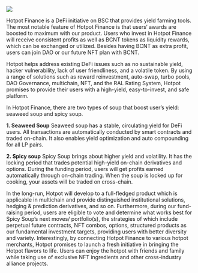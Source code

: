 
![](https://i.imgur.com/MjpPuil.png)

Hotpot Finance is a DeFi initiative on BSC that provides yield farming tools. The most notable feature of Hotpot Finance is that users‘ awards are boosted to maximum with our product. Users who invest in Hotpot Finance will receive consistent profits as well as BCNT tokens as liquidity rewards, which can be exchanged or utilized. Besides having BCNT as extra profit, users can join DAO or our future NFT plan with BCNT.

Hotpot helps address existing DeFi issues such as no sustainable yield, hacker vulnerability, lack of user friendliness, and a volatile token. By using a range of solutions such as reward reinvestment, auto-swap, turbo pools, DAO Governance, multichain, NFT, and the RAL Rating System, Hotpot promises to provide their users with a high-yield, easy-to-invest, and safe platform.

In Hotpot Finance, there are two types of soup that boost user’s yield: seaweed soup and spicy soup.

**1. Seaweed Soup**
Seaweed soup has a stable, circulating yield for DeFi users. All transactions are automatically conducted by smart contracts and traded on-chain. It also enables yield optimization and auto compounding for all LP pairs.

**2. Spicy soup**
Spicy Soup brings about higher yield and volatility. It has the locking period that trades potential high-yield on-chain derivatives and options. During the funding period, users will get profits earned automatically through on-chain trading. When the soup is locked up for cooking, your assets will be traded on cross-chain.

In the long-run, Hotpot will develop to a full-fledged product which is applicable in multichain and provide distinguished institutional solutions, hedging & prediction derivatives, and so on. Furthermore, during our fund-raising period, users are eligible to vote and determine what works best for Spicy Soup’s next moves/ portfolio(s), the strategies of which include perpetual future contracts, NFT combos, options, structured products as our fundamental investment targets, providing users with better diversity and variety. Interestingly, by connecting Hotpot Finance to various hotpot merchants, Hotpot promises to launch a fresh initiative in bringing the Hotpot flavors to life. Users can enjoy the hotpot with friends and family while taking use of exclusive NFT ingredients and other cross-industry alliance projects.
